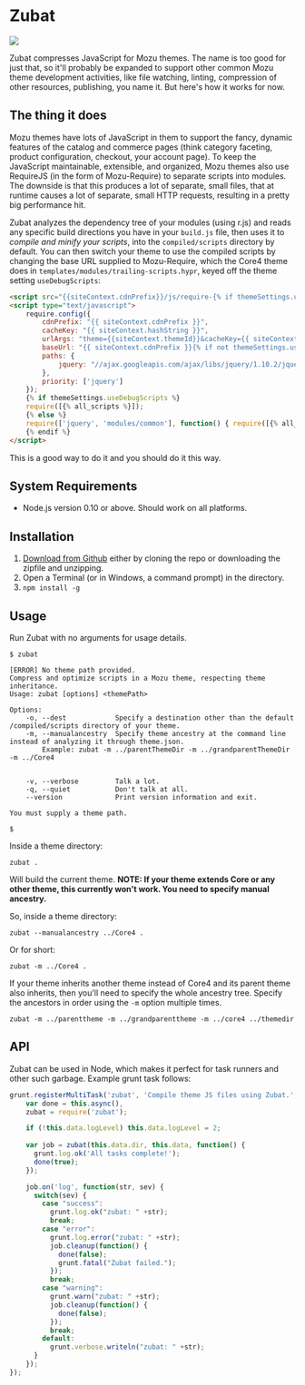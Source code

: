 ﻿# Zubat

<img src="http://pldh.net/media/dreamworld/041.png">

Zubat compresses JavaScript for Mozu themes. The name is too good for just that, so it'll probably be expanded to support other common Mozu theme development activities, like file watching, linting, compression of other resources, publishing, you name it. But here's how it works for now.

## The thing it does

Mozu themes have lots of JavaScript in them to support the fancy, dynamic features of the catalog and commerce pages (think category faceting, product configuration, checkout, your account page). To keep the JavaScript maintainable, extensible, and organized, Mozu themes also use RequireJS (in the form of Mozu-Require) to separate scripts into modules. The downside is that this produces a lot of separate, small files, that at runtime causes a lot of separate, small HTTP requests, resulting in a pretty big performance hit.

Zubat analyzes the dependency tree of your modules (using r.js) and reads any specific build directions you have in your `build.js` file, then uses it to *compile and minify your scripts*, into the `compiled/scripts` directory by default. You can then switch your theme to use the compiled scripts by changing the base URL supplied to Mozu-Require, which the Core4 theme does in `templates/modules/trailing-scripts.hypr`, keyed off the theme setting `useDebugScripts`:

```html
<script src="{{siteContext.cdnPrefix}}/js/require-{% if themeSettings.useDebugScripts %}debug{% else %}min{% endif %}.js"></script>
<script type="text/javascript">
    require.config({
        cdnPrefix: "{{ siteContext.cdnPrefix }}",
        cacheKey: "{{ siteContext.hashString }}",
        urlArgs: "theme={{siteContext.themeId}}&cacheKey={{ siteContext.hashString }}",
        baseUrl: "{{ siteContext.cdnPrefix }}{% if not themeSettings.useDebugScripts %}/compiled{% endif %}/scripts",
        paths: {
            jquery: "//ajax.googleapis.com/ajax/libs/jquery/1.10.2/jquery{% if not themeSettings.useDebugScripts %}.min{% endif %}"
        },
        priority: ['jquery']
    });
    {% if themeSettings.useDebugScripts %}
    require([{% all_scripts %}]);
    {% else %}
    require(['jquery', 'modules/common'], function() { require([{% all_scripts %}]); });
    {% endif %}
</script>
```

This is a good way to do it and you should do it this way.

## System Requirements

*   Node.js version 0.10 or above. Should work on all platforms.

## Installation

1.  [Download from Github](https://github.com/zetlen/mozu-zubat) either by cloning the repo or downloading the zipfile and unzipping.
2.  Open a Terminal (or in Windows, a command prompt) in the directory.
3.  `npm install -g`

## Usage

Run Zubat with no arguments for usage details.

    $ zubat

    [ERROR] No theme path provided.
    Compress and optimize scripts in a Mozu theme, respecting theme inheritance. 
    Usage: zubat [options] <themePath>

    Options:
        -o, --dest            Specify a destination other than the default /compiled/scripts directory of your theme.                                                                            
        -m, --manualancestry  Specify theme ancestry at the command line instead of analyzing it through theme.json. 
            Example: zubat -m ../parentThemeDir -m ../grandparentThemeDir -m ../Core4


        -v, --verbose         Talk a lot.                                                                                                                                                        
        -q, --quiet           Don't talk at all.                                                                                                                                                 
        --version             Print version information and exit.                                                                                                                                

    You must supply a theme path.

    $

Inside a theme directory:

    zubat .

Will build the current theme. **NOTE: If your theme extends Core or any other theme, this currently won't work. You need to specify manual ancestry.**

So, inside a theme directory:

    zubat --manualancestry ../Core4 .

Or for short:

    zubat -m ../Core4 .

If your theme inherits another theme instead of Core4 and its parent theme also inherits, then you'll need to specify the whole ancestry tree. Specify the ancestors in order using the `-m` option multiple times.

    zubat -m ../parenttheme -m ../grandparenttheme -m ../core4 ../themedir

## API

Zubat can be used in Node, which makes it perfect for task runners and other such garbage. Example grunt task follows:

```js
grunt.registerMultiTask('zubat', 'Compile theme JS files using Zubat.', function() {
    var done = this.async(),
    zubat = require('zubat');

    if (!this.data.logLevel) this.data.logLevel = 2;
    
    var job = zubat(this.data.dir, this.data, function() {
      grunt.log.ok('All tasks complete!');
      done(true);
    });

    job.on('log', function(str, sev) {
      switch(sev) {
        case "success":
          grunt.log.ok("zubat: " +str);
          break;
        case "error":
          grunt.log.error("zubat: " +str);
          job.cleanup(function() {
            done(false);
            grunt.fatal("Zubat failed.");
          });
          break;
        case "warning":
          grunt.warn("zubat: " +str);
          job.cleanup(function() {
            done(false);
          });
          break;
        default:
          grunt.verbose.writeln("zubat: " +str);
      }
    });
});
```


